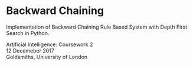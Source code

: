 # Backward Chaining
Implementation of Backward Chaining Rule Based System with Depth First Search in Python.

Artificial Intelligence: Coursework 2  
12 Decemeber 2017   
Goldsmiths, University of London
